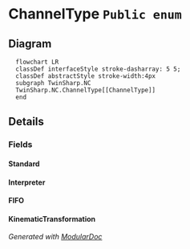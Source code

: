 # ChannelType `Public enum`

## Diagram
```mermaid
  flowchart LR
  classDef interfaceStyle stroke-dasharray: 5 5;
  classDef abstractStyle stroke-width:4px
  subgraph TwinSharp.NC
  TwinSharp.NC.ChannelType[[ChannelType]]
  end
```

## Details
### Fields
#### Standard


#### Interpreter


#### FIFO


#### KinematicTransformation


*Generated with* [*ModularDoc*](https://github.com/hailstorm75/ModularDoc)
